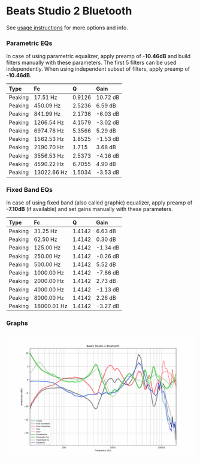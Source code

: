 # Beats Studio 2 Bluetooth
See [usage instructions](https://github.com/jaakkopasanen/AutoEq#usage) for more options and info.

### Parametric EQs
In case of using parametric equalizer, apply preamp of **-10.46dB** and build filters manually
with these parameters. The first 5 filters can be used independently.
When using independent subset of filters, apply preamp of **-10.46dB**.

| Type    | Fc          |      Q | Gain     |
|:--------|:------------|:-------|:---------|
| Peaking | 17.51 Hz    | 0.9126 | 10.72 dB |
| Peaking | 450.09 Hz   | 2.5236 | 6.59 dB  |
| Peaking | 841.99 Hz   | 2.1736 | -6.03 dB |
| Peaking | 1266.54 Hz  | 4.1579 | -3.02 dB |
| Peaking | 6974.78 Hz  | 5.3566 | 5.29 dB  |
| Peaking | 1562.53 Hz  | 1.8525 | -1.53 dB |
| Peaking | 2190.70 Hz  | 1.715  | 3.68 dB  |
| Peaking | 3556.53 Hz  | 2.5373 | -4.16 dB |
| Peaking | 4590.22 Hz  | 6.7055 | 4.90 dB  |
| Peaking | 13022.66 Hz | 1.5034 | -3.53 dB |

### Fixed Band EQs
In case of using fixed band (also called graphic) equalizer, apply preamp of **-7.10dB**
(if available) and set gains manually with these parameters.

| Type    | Fc          |      Q | Gain     |
|:--------|:------------|:-------|:---------|
| Peaking | 31.25 Hz    | 1.4142 | 6.63 dB  |
| Peaking | 62.50 Hz    | 1.4142 | 0.30 dB  |
| Peaking | 125.00 Hz   | 1.4142 | -1.34 dB |
| Peaking | 250.00 Hz   | 1.4142 | -0.26 dB |
| Peaking | 500.00 Hz   | 1.4142 | 5.52 dB  |
| Peaking | 1000.00 Hz  | 1.4142 | -7.86 dB |
| Peaking | 2000.00 Hz  | 1.4142 | 2.73 dB  |
| Peaking | 4000.00 Hz  | 1.4142 | -1.13 dB |
| Peaking | 8000.00 Hz  | 1.4142 | 2.26 dB  |
| Peaking | 16000.01 Hz | 1.4142 | -3.27 dB |

### Graphs
![](./Beats%20Studio%202%20Bluetooth.png)